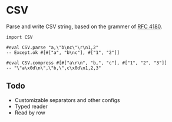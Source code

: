 # CSV

Parse and write CSV string, based on the grammer of [RFC 4180](http://tools.ietf.org/html/rfc4180).

```lean
import CSV

#eval CSV.parse "a,\"b\nc\"\r\n1,2"
-- Except.ok #[#["a", "b\nc"], #["1", "2"]]

#eval CSV.compress #[#["a\r\n", "b,", "c"], #["1", "2", "3"]]
-- "\"a\x0d\n\",\"b,\",c\x0d\n1,2,3"
```

## Todo
- Customizable separators and other configs
- Typed reader
- Read by row